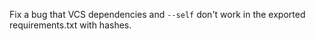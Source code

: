 Fix a bug that VCS dependencies and `--self` don't work in the exported requirements.txt with hashes.
